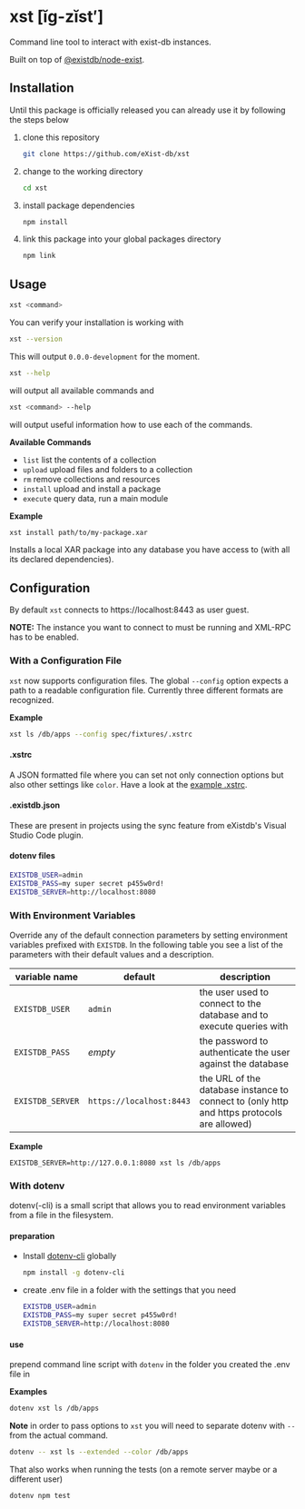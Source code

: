 # xst [ĭg-zĭst′]

Command line tool to interact with exist-db instances.

Built on top of [@existdb/node-exist](https://www.npmjs.com/package/@existdb/node-exist).

## Installation

Until this package is officially released you can already use
it by following the steps below

1. clone this repository
    ```bash
    git clone https://github.com/eXist-db/xst
    ```

2. change to the working directory
    ```bash
    cd xst
    ```

3. install package dependencies
    ```bash
    npm install
    ```

4. link this package into your global packages directory
    ```bash
    npm link
    ```

## Usage

```bash
xst <command>
```

You can verify your installation is working with

```bash
xst --version
```

This will output `0.0.0-development` for the moment.

```bash
xst --help
```

will output all available commands and 

```bash
xst <command> --help
```

will output useful information how to use each of the commands.

**Available Commands**

- `list` list the contents of a collection
- `upload` upload files and folders to a collection
- `rm` remove collections and resources
- `install` upload and install a package
- `execute` query data, run a main module

**Example**

```bash
xst install path/to/my-package.xar
```

Installs a local XAR package into any database you have access to (with all its declared dependencies).

## Configuration

By default `xst` connects to https://localhost:8443 as user guest.

**NOTE:** The instance you want to connect to must be running and XML-RPC has to be enabled.

### With a Configuration File

`xst` now supports configuration files. The global `--config` option expects a path to a readable
configuration file. Currently three different formats are recognized.

**Example**

```bash
xst ls /db/apps --config spec/fixtures/.xstrc 
```

#### .xstrc

A JSON formatted file where you can set not only connection options but also other settings like
`color`.
Have a look at the [example .xstrc](spec/fixtures/.xstrc).

#### .existdb.json

These are present in projects using the sync feature from eXistdb's Visual Studio Code plugin.

#### dotenv files

```bash
EXISTDB_USER=admin
EXISTDB_PASS=my super secret p455w0rd!
EXISTDB_SERVER=http://localhost:8080
```

### With Environment Variables

Override any of the default connection parameters by setting environment 
variables prefixed with `EXISTDB`. In the following table you see a list of the 
parameters with their default values and a description.

| variable name | default | description
|----|----|----
| `EXISTDB_USER` | `admin` | the user used to connect to the database and to execute queries with
| `EXISTDB_PASS` | _empty_ | the password to authenticate the user against the database
| `EXISTDB_SERVER` | `https://localhost:8443` | the URL of the database instance to connect to (only http and https protocols are allowed)

**Example**

```
EXISTDB_SERVER=http://127.0.0.1:8080 xst ls /db/apps
```

### With dotenv

dotenv(-cli) is a small script that allows you to read environment variables from a file in the filesystem.

#### preparation

- Install [dotenv-cli](https://www.npmjs.com/package/dotenv-cli) globally
    ```bash
    npm install -g dotenv-cli
    ```

- create .env file in a folder with the settings that you need
    ```bash
    EXISTDB_USER=admin
    EXISTDB_PASS=my super secret p455w0rd!
    EXISTDB_SERVER=http://localhost:8080
    ```

#### use

prepend command line script with `dotenv` in the folder you created the .env file in

**Examples**

```bash
dotenv xst ls /db/apps
```

**Note** in order to pass options to `xst` you will need to separate dotenv with `--` from the
actual command.

```bash
dotenv -- xst ls --extended --color /db/apps
```

That also works when running the tests (on a remote server maybe or a different user)

```bash
dotenv npm test
```
